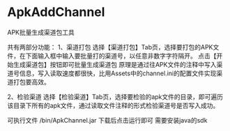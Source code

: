 # ApkAddChannel
APK批量生成渠道包工具

共有两部分功能： 1、渠道打包 选择【渠道打包】Tab页，选择要打包的APK文件，在下面输入框中输入要批量打的渠道号，以任意非数字字符隔开。 点击【开始生成渠道包】按钮即可批量生成渠道包 原理是通过往APK文件的注释中写入渠道号信息，写入读取速度都很快，比用Assets中的channel.ini的配置文件实现渠道打包要高效。

2、检验渠道 选择【检验渠道】Tab页，选择要检验的apk文件的目录，即可遍历该目录下所有的apk文件，通过读取文件注释的形式检验渠道号是否写入成功。

可执行文件 /bin/ApkChannel.jar 下载后点击运行即可 需要安装java的sdk
